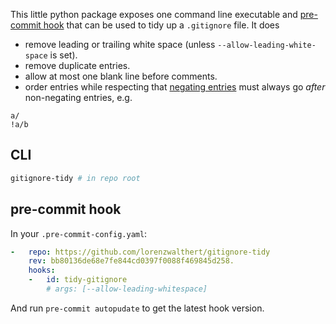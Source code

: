 
This little python package exposes one command line executable and [pre-commit hook](https://pre-commit.com) that can be used to tidy up a `.gitignore` file. It does

* remove leading or trailing white space (unless `--allow-leading-white-space` is set).
* remove duplicate entries.
* allow at most one blank line before comments.
* order entries while respecting that [negating entries](https://git-scm.com/docs/gitignore#_pattern_format) must always go *after* non-negating entries, e.g.


```
a/
!a/b
```

## CLI

```bash
gitignore-tidy # in repo root
```

## pre-commit hook

In your `.pre-commit-config.yaml`:

```yaml
-   repo: https://github.com/lorenzwalthert/gitignore-tidy
    rev: bb80136de68e7fe844cd0397f0088f469845d258.
    hooks:
    -   id: tidy-gitignore
        # args: [--allow-leading-whitespace]
```

And run `pre-commit autopudate` to get the latest hook version.
